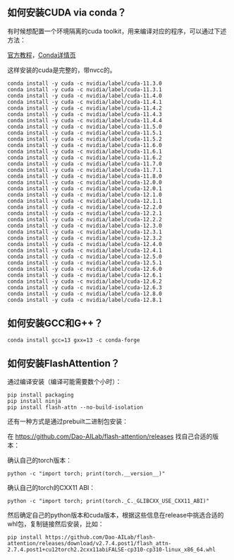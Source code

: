 ## 如何安装CUDA via conda？

有时候想配置一个环境隔离的cuda toolkit，用来编译对应的程序，可以通过下述方法：

[官方教程](https://docs.nvidia.com/cuda/cuda-installation-guide-linux/index.html#conda-overview)，[Conda详情页](https://anaconda.org/nvidia/cuda)

这样安装的cuda是完整的，带nvcc的。

```
conda install -y cuda -c nvidia/label/cuda-11.3.0
conda install -y cuda -c nvidia/label/cuda-11.3.1
conda install -y cuda -c nvidia/label/cuda-11.4.0
conda install -y cuda -c nvidia/label/cuda-11.4.1
conda install -y cuda -c nvidia/label/cuda-11.4.2
conda install -y cuda -c nvidia/label/cuda-11.4.3
conda install -y cuda -c nvidia/label/cuda-11.4.4
conda install -y cuda -c nvidia/label/cuda-11.5.0
conda install -y cuda -c nvidia/label/cuda-11.5.1
conda install -y cuda -c nvidia/label/cuda-11.5.2
conda install -y cuda -c nvidia/label/cuda-11.6.0
conda install -y cuda -c nvidia/label/cuda-11.6.1
conda install -y cuda -c nvidia/label/cuda-11.6.2
conda install -y cuda -c nvidia/label/cuda-11.7.0
conda install -y cuda -c nvidia/label/cuda-11.7.1
conda install -y cuda -c nvidia/label/cuda-11.8.0
conda install -y cuda -c nvidia/label/cuda-12.0.0
conda install -y cuda -c nvidia/label/cuda-12.0.1
conda install -y cuda -c nvidia/label/cuda-12.1.0
conda install -y cuda -c nvidia/label/cuda-12.1.1
conda install -y cuda -c nvidia/label/cuda-12.2.0
conda install -y cuda -c nvidia/label/cuda-12.2.1
conda install -y cuda -c nvidia/label/cuda-12.2.2
conda install -y cuda -c nvidia/label/cuda-12.3.0
conda install -y cuda -c nvidia/label/cuda-12.3.1
conda install -y cuda -c nvidia/label/cuda-12.3.2
conda install -y cuda -c nvidia/label/cuda-12.4.0
conda install -y cuda -c nvidia/label/cuda-12.4.1
conda install -y cuda -c nvidia/label/cuda-12.5.0
conda install -y cuda -c nvidia/label/cuda-12.5.1
conda install -y cuda -c nvidia/label/cuda-12.6.0
conda install -y cuda -c nvidia/label/cuda-12.6.1
conda install -y cuda -c nvidia/label/cuda-12.6.2
conda install -y cuda -c nvidia/label/cuda-12.6.3
conda install -y cuda -c nvidia/label/cuda-12.8.0
conda install -y cuda -c nvidia/label/cuda-12.8.1
```

## 如何安装GCC和G++？


```
conda install gcc=13 gxx=13 -c conda-forge
```

## 如何安装FlashAttention？

通过编译安装（编译可能需要数个小时）：

```
pip install packaging
pip install ninja
pip install flash-attn --no-build-isolation
```

还有一种方式是通过prebuilt二进制包安装：

在 https://github.com/Dao-AILab/flash-attention/releases 找自己合适的版本：

确认自己的torch版本：

```
python -c "import torch; print(torch.__version__)"
```

确认自己的torch的CXX11 ABI：

```
python -c "import torch; print(torch._C._GLIBCXX_USE_CXX11_ABI)"
```

然后确定自己的python版本和cuda版本，根据这些信息在release中挑选合适的whl包，复制链接然后安装，比如：

```
pip install https://github.com/Dao-AILab/flash-attention/releases/download/v2.7.4.post1/flash_attn-2.7.4.post1+cu12torch2.2cxx11abiFALSE-cp310-cp310-linux_x86_64.whl
```


